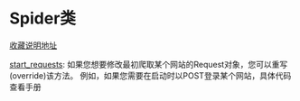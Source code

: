 Spider类
=

[收藏说明地址](file:///Users/linan/www/scrapy_doc_chs/build/html/topics/spiders.html)

[start_requests](file:///Users/linan/www/scrapy_doc_chs/build/html/topics/spiders.html#scrapy.spider.Spider.start_requests): 
如果您想要修改最初爬取某个网站的Request对象，您可以重写(override)该方法。 例如，如果您需要在启动时以POST登录某个网站，具体代码查看手册

